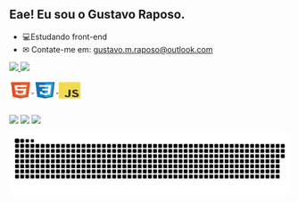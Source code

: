 ## Eae! Eu sou o Gustavo Raposo.

- 💻Estudando front-end
- ✉ Contate-me em: gustavo.m.raposo@outlook.com

<div>
 <a href="https://github.com/RaposoGustavo">
 <img height="150em" src="https://github-readme-stats.vercel.app/api?username=RaposoGustavo&show_icons=true&theme=dark&include_all_commits=true&count_private=true"/>
 <img height="150em" src="https://github-readme-stats.vercel.app/api/top-langs/?username=RaposoGustavo&layout=compact&langs_count=7&theme=dark"/>
</div>
 
<div style="display: inline_block"><br>
 <img align="center" alt="Gustavo-html" height="30" width="40" src="https://github.com/devicons/devicon/blob/master/icons/html5/html5-original.svg">
 <img align="center" alt="Gustavo-css" height="30" width="40" src="https://github.com/devicons/devicon/blob/master/icons/css3/css3-original.svg">
 <img align="center" alt="Gustavo-Js" height="30" width="40" src="https://github.com/devicons/devicon/blob/master/icons/javascript/javascript-original.svg">
</div>

 ##
 
<div>
 <a href="https://www.linkedin.com/in/gustavo-moreira-raposo-904824209/" target="_blank"><img src="https://img.shields.io/badge/LinkedIn-0077B5?style=for-the-badge&logo=linkedin&logoColor=white" target="_blank"></a>
 <a href="https://www.instagram.com/raposogustavo/" target="_blank"><img src="https://img.shields.io/badge/Instagram-E4405F?style=for-the-badge&logo=instagram&logoColor=white" target="_blank"></a>
 <a href="https://twitter.com/raposo_gustavo_" target="_blank"><img src="https://img.shields.io/badge/Twitter-1DA1F2?style=for-the-badge&logo=twitter&logoColor=white" target"_blank"></a>
 
 ![Snake animation](https://github.com/RaposoGustavo/RaposoGustavo/blob/output/github-contribution-grid-snake.svg)
 
</div>

